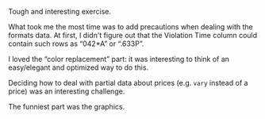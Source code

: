 Tough and interesting exercise.

What took me the most time was to add precautions when dealing with the formats data. At first, I didn't figure out that the Violation Time column could contain such rows as “042*A” or “.633P”.

I loved the “color replacement” part: it was interesting to think of an easy/elegant and optimized way to do this.

Deciding how to deal with partial data about prices (e.g. `vary` instead of a price) was an interesting challenge.

The funniest part was the graphics.
